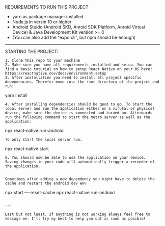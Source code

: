 REQUIREMENTS TO RUN THIS PROJECT
- yarn as package manager installed
- Node.js in versin 10 or higher
- Android Stuido (Android SKD, Anroid SDK Platform, Anroid Virtual Device) & Java Development Kit version >= 0
- (You can also add the "expo cli", but npm should be enough)

---

STARTING THE PROJECT: 
```
1. Clone this repo to your machine
2. Make sure you have all requirements installed and setup. You can find a basic toturial on how to setup React Native on your OS here: https://reactnative.dev/docs/environment-setup
3. After installation you need to install all project specific dependencies. Therefor move into the root directory of the project and run:
```
yarn install
```
4. After installing dependencies should be good to go. To Start the local server and run the application either on a virutal or physical device, make sure the device is connected and turned on. Afterwards run the following command to start the metro server as well as the application:
```
npx react-native run-android
```
To only start the local server run: 
```
npx react-native start
```
5. You should now be able to use the application on your device. Saving changes in your code will automatically trigger a rerender of the application.


Sometimes after adding a new dependency you might have to delete the cache and restart the android dev env
```
npx start —–reset-cache
npx react-native run-android
```

---

Last but not least, if anything is not working always feel free to message me. I'll try my best to help you out as soon as posible!
